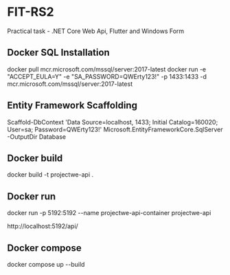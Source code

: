 # FIT-RS2

Practical task - .NET Core Web Api, Flutter and Windows Form

## Docker SQL Installation

docker pull mcr.microsoft.com/mssql/server:2017-latest
docker run -e "ACCEPT_EULA=Y" -e "SA_PASSWORD=QWErty123!" -p 1433:1433 -d mcr.microsoft.com/mssql/server:2017-latest

## Entity Framework Scaffolding

Scaffold-DbContext 'Data Source=localhost, 1433; Initial Catalog=160020; User=sa; Password=QWErty123!' Microsoft.EntityFrameworkCore.SqlServer -OutputDir Database


## Docker build

docker build -t projectwe-api .

## Docker run

docker run -p 5192:5192 --name projectwe-api-container projectwe-api

http://localhost:5192/api/

## Docker compose

docker compose up --build